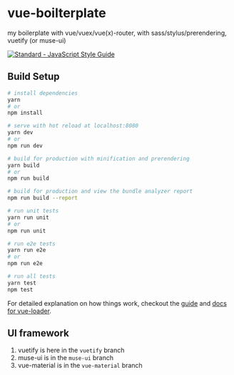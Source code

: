 # vue-boilterplate
my boilerplate with vue/vuex/vue(x)-router, with sass/stylus/prerendering, vuetify (or muse-ui)

[![Standard - JavaScript Style
Guide](https://cdn.rawgit.com/feross/standard/master/badge.svg)](https://github.com/feross/standard)

## Build Setup

``` bash
# install dependencies
yarn
# or
npm install

# serve with hot reload at localhost:8080
yarn dev
# or
npm run dev

# build for production with minification and prerendering
yarn build
# or
npm run build

# build for production and view the bundle analyzer report
npm run build --report

# run unit tests
yarn run unit
# or
npm run unit

# run e2e tests
yarn run e2e
# or
npm run e2e

# run all tests
yarn test
npm test
```

For detailed explanation on how things work, checkout the [guide](http://vuejs-templates.github.io/webpack/) and [docs for vue-loader](http://vuejs.github.io/vue-loader).

## UI framework
1. vuetify is here in the `vuetify` branch
2. muse-ui is in the `muse-ui` branch
3. vue-material is in the `vue-material` branch

